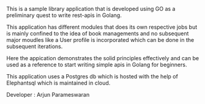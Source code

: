 This is a sample library application that is developed using GO as a preliminary quest to write rest-apis in Golang.

This application has different modules that does its own respective jobs but is mainly confined to the idea of book managements and
no subsequent major moudles like a User profile is incorporated which can be done in the subsequent iterations.

Here the appication demonstrates the solid principles effectively and can be used as a reference to start writing simple apis in Golang for beginners.

This application uses a Postgres db which is hosted with the help of Elephantsql which is maintained in cloud. 


Developer : Arjun Parameswaran
